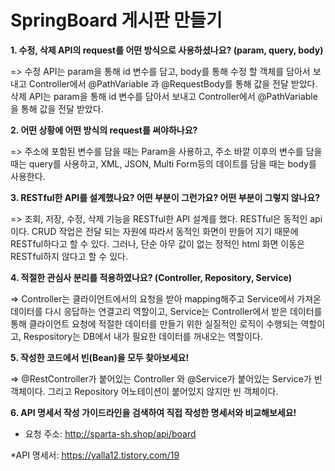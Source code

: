 # SpringBoard 게시판 만들기

**1. 수정, 삭제 API의 request를 어떤 방식으로 사용하셨나요? (param, query, body)**

=> 수정 API는 param을 통해 id 변수를 담고, body를 통해 수정 할 객체를 담아서 보내고 Controller에서 @PathVariable 과 @RequestBody를 통해 값을 전달 받았다.
   삭제 API는 param을 통해 id 변수를 담아서 보내고 Controller에서 @PathVariable을 통해 값을 전달 받았다.


**2. 어떤 상황에 어떤 방식의 request를 써야하나요?**

=> 주소에 포함된 변수를 담을 때는 Param을 사용하고,
   주소 바깥 이후의 변수를 담을 때는 query를 사용하고,
   XML, JSON, Multi Form등의 데이트를 담을 때는 body를 사용한다.


**3. RESTful한 API를 설계했나요? 어떤 부분이 그런가요? 어떤 부분이 그렇지 않나요?**

=> 조회, 저장, 수정, 삭제 기능을 RESTful한 API 설계를 했다. RESTful은 동적인 api이다. CRUD 작업은 전달 되는 자원에 따라서 동적인 화면이 만들어 지기 때문에 RESTful하다고 할 수 있다. 그러나, 단순 아무 값이 없는 정적인 html 화면 이동은 RESTful하지 않다고 할 수 있다.


**4. 적절한 관심사 분리를 적용하였나요? (Controller, Repository, Service)**

=> Controller는 클라이언트에서의 요청을 받아 mapping해주고 Service에서 가져온 데이터를 다시 응답하는 연결고리 역할이고,
   Service는 Controller에서 받은 데이터를 통해 클라이언트 요청에 적절한 데이터를 만들기 위한 실질적인 로직이 수행되는 역할이고,
   Respository는 DB에서 내가 필요한 데이터를 꺼내오는 역할이다.
  
  
**5. 작성한 코드에서 빈(Bean)을 모두 찾아보세요!**

=> @RestController가 붙어있는 Controller 와 @Service가 붙어있는 Service가 빈 객체이다. 그리고 Repository 어노테이션이 붙어있지 않지만 빈 객체이다.


**6. API 명세서 작성 가이드라인을 검색하여 직접 작성한 명세서와 비교해보세요!**

* 요청 주소: http://sparta-sh.shop/api/board


*API 명세서: https://yalla12.tistory.com/19
